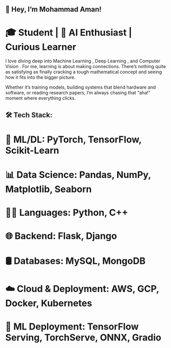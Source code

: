 
## 👋 Hey, I’m Mohammad Aman!
# 🎓 Student |  🤖 AI Enthusiast | Curious Learner

I love diving deep into Machine Learning , Deep Learning , and Computer Vision . For me, learning is about making connections. There’s nothing quite as satisfying as finally cracking a tough mathematical concept and seeing how it fits into the bigger picture.

Whether it’s training models, building systems that blend hardware and software, or reading research papers, I’m always chasing that “aha!” moment where everything clicks.


## 🛠️ Tech Stack:
# 🚀 ML/DL: PyTorch, TensorFlow, Scikit-Learn
# 📊 Data Science: Pandas, NumPy, Matplotlib, Seaborn
# 👨‍💻 Languages: Python, C++
# 🌐 Backend: Flask, Django
# 🛢️ Databases: MySQL, MongoDB
# ☁️ Cloud & Deployment: AWS, GCP, Docker, Kubernetes
# 🚀 ML Deployment: TensorFlow Serving, TorchServe, ONNX, Gradio
